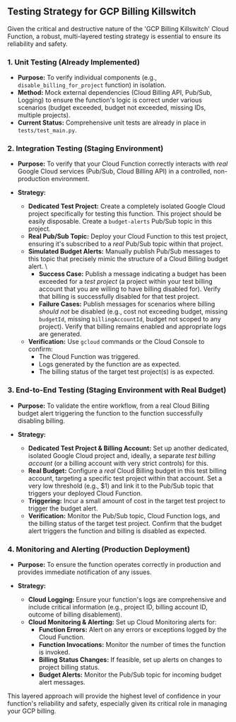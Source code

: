 ## Testing Strategy for GCP Billing Killswitch

Given the critical and destructive nature of the 'GCP Billing Killswitch' Cloud Function, a robust, multi-layered testing strategy is essential to ensure its reliability and safety.

### 1. Unit Testing (Already Implemented)

*   **Purpose:** To verify individual components (e.g., `disable_billing_for_project` function) in isolation.
*   **Method:** Mock external dependencies (Cloud Billing API, Pub/Sub, Logging) to ensure the function's logic is correct under various scenarios (budget exceeded, budget not exceeded, missing IDs, multiple projects).
*   **Current Status:** Comprehensive unit tests are already in place in `tests/test_main.py`.

### 2. Integration Testing (Staging Environment)

*   **Purpose:** To verify that your Cloud Function correctly interacts with *real* Google Cloud services (Pub/Sub, Cloud Billing API) in a controlled, non-production environment.

*   **Strategy:**
    *   **Dedicated Test Project:** Create a completely isolated Google Cloud project specifically for testing this function. This project should be easily disposable. Create a `budget-alerts` Pub/Sub topic in this project.
    *   **Real Pub/Sub Topic:** Deploy your Cloud Function to this test project, ensuring it's subscribed to a *real* Pub/Sub topic within that project.
    *   **Simulated Budget Alerts:** Manually publish Pub/Sub messages to this topic that precisely mimic the structure of a Cloud Billing budget alert. \
        *   **Success Case:** Publish a message indicating a budget has been exceeded for a *test project* (a project within your test billing account that you are willing to have billing disabled for). Verify that billing is successfully disabled for that test project.
        *   **Failure Cases:** Publish messages for scenarios where billing *should not* be disabled (e.g., cost not exceeding budget, missing `budgetId`, missing `billingAccountId`, budget not scoped to any project). Verify that billing remains enabled and appropriate logs are generated.
    *   **Verification:** Use `gcloud` commands or the Cloud Console to confirm:
        *   The Cloud Function was triggered.
        *   Logs generated by the function are as expected.
        *   The billing status of the target test project(s) is as expected.

### 3. End-to-End Testing (Staging Environment with Real Budget)

*   **Purpose:** To validate the entire workflow, from a real Cloud Billing budget alert triggering the function to the function successfully disabling billing.

*   **Strategy:**
    *   **Dedicated Test Project & Billing Account:** Set up another dedicated, isolated Google Cloud project and, ideally, a separate *test billing account* (or a billing account with very strict controls) for this.
    *   **Real Budget:** Configure a *real* Cloud Billing budget in this test billing account, targeting a specific test project within that account. Set a very low threshold (e.g., $1) and link it to the Pub/Sub topic that triggers your deployed Cloud Function.
    *   **Triggering:** Incur a small amount of cost in the target test project to trigger the budget alert.
    *   **Verification:** Monitor the Pub/Sub topic, Cloud Function logs, and the billing status of the target test project. Confirm that the budget alert triggers the function and billing is disabled as expected.

### 4. Monitoring and Alerting (Production Deployment)

*   **Purpose:** To ensure the function operates correctly in production and provides immediate notification of any issues.

*   **Strategy:**
    *   **Cloud Logging:** Ensure your function's logs are comprehensive and include critical information (e.g., project ID, billing account ID, outcome of billing disablement).
    *   **Cloud Monitoring & Alerting:** Set up Cloud Monitoring alerts for:
        *   **Function Errors:** Alert on any errors or exceptions logged by the Cloud Function.
        *   **Function Invocations:** Monitor the number of times the function is invoked.
        *   **Billing Status Changes:** If feasible, set up alerts on changes to project billing status.
        *   **Budget Alerts:** Monitor the Pub/Sub topic for incoming budget alert messages.

This layered approach will provide the highest level of confidence in your function's reliability and safety, especially given its critical role in managing your GCP billing.